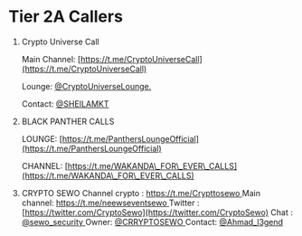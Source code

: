 # Tier 2A Callers



1.  Crypto Universe Call

    Main Channel:  [https://t.me/CryptoUniverseCall](https://t.me/CryptoUniverseCall)

    Lounge: [@CryptoUniverseLounge.](https://t.me/cryptouniverselounge)&#x20;

    Contact: [@SHEILAMKT](https://t.me/SHEILAMKT)
2.  BLACK PANTHER CALLS

    LOUNGE: [https://t.me/PanthersLoungeOfficial](https://t.me/PanthersLoungeOfficial)

    CHANNEL: [https://t.me/WAKANDA\_FOR\_EVER\_CALLS](https://t.me/WAKANDA\_FOR\_EVER\_CALLS)
3. CRYPTO SEWO                                                                                                                                                   Channel crypto : [https://t.me/Crypttosewo ](https://t.me/Crypttosewo)                                                                                                   Main channel: [https://t.me/neewseventsewo       ](https://t.me/neewseventsewo)                                                                                    Twitter : [https://twitter.com/CryptoSewo](https://twitter.com/CryptoSewo)                                                                                                           Chat : [@sewo\_security        ](https://t.me/sewo\_security)                                                                                                                           Owner: [@CRRYPTOSEWO     ](htps://T.ME/CRRYPTOSEWO)                                                                                                                   Contact: [@Ahmad\_l3gend](https://t.me/Ahmad\_l3gend)



